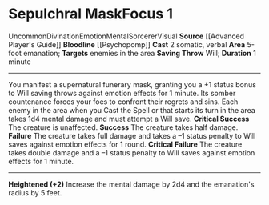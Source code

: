 ﻿---
actions: '[two-actions]'
area: 5-foot emanation
bloodline: '[[DATABASE/sorcererbloodline/Psychopomp|Psychopomp]]'
component:
- Somatic
- Verbal
cost: null
deity: null
domain: null
duration: 1 minute
element: null
heighten: '+2'
heighten_level: 1, 3, 5, 7, 9
id: '786'
lesson: null
level: '1'
mystery: null
name: Sepulchral Mask
patron_theme: null
range: null
rarity: Uncommon
requirement: null
saving_throw: Will
school: Divination
source: '[[DATABASE/source/Advanced Player''s Guide|Advanced Player''s Guide]]'
target: enemies in the area
tradition: null
trait:
- '[[DATABASE/trait/Divination|Divination]]'
- '[[DATABASE/trait/Emotion|Emotion]]'
- '[[DATABASE/trait/Mental|Mental]]'
- '[[DATABASE/trait/Sorcerer|Sorcerer]]'
- '[[DATABASE/trait/Uncommon|Uncommon]]'
- '[[DATABASE/trait/Visual|Visual]]'
trigger: null
type: Focus

---
# Sepulchral Mask<span class="item-type">Focus 1</span>

<span class="trait-uncommon item-trait">Uncommon</span><span class="item-trait">Divination</span><span class="item-trait">Emotion</span><span class="item-trait">Mental</span><span class="item-trait">Sorcerer</span><span class="item-trait">Visual</span>
**Source** [[Advanced Player's Guide]] 
**Bloodline** [[Psychopomp]]
**Cast** <span class="action-icon">2</span> somatic, verbal
**Area** 5-foot emanation; **Targets** enemies in the area
**Saving Throw** Will; **Duration** 1 minute

---
You manifest a supernatural funerary mask, granting you a +1 status bonus to Will saving throws against emotion effects for 1 minute. Its somber countenance forces your foes to confront their regrets and sins. Each enemy in the area when you Cast the Spell or that starts its turn in the area takes 1d4 mental damage and must attempt a Will save.
**Critical Success** The creature is unaffected.
**Success** The creature takes half damage.
**Failure** The creature takes full damage and takes a –1 status penalty to Will saves against emotion effects for 1 round.
**Critical Failure** The creature takes double damage and a –1 status penalty to Will saves against emotion effects for 1 minute.

---
**Heightened (+2)** Increase the mental damage by 2d4 and the emanation's radius by 5 feet.